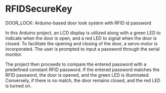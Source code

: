 # RFIDSecureKey

DOOR_LOCK: Arduino-based door look system with RFID id password

In this Arduino project, an LCD display is utilized along with a green LED to indicate when the door is open, and a red LED to signal when the door is closed. To facilitate the opening and closing of the door, a servo motor is incorporated. The user is prompted to input a password through the serial monitor.

The project then proceeds to compare the entered password with a predefined constant RFID password. If the entered password matches the RFID password, the door is opened, and the green LED is illuminated. Conversely, if there is no match, the door remains closed, and the red LED is turned on.
